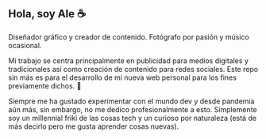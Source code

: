 ## Hola, soy Ale ☕
Diseñador gráfico y creador de contenido. Fotógrafo por pasión y músico ocasional.

Mi trabajo se centra principalmente en publicidad para medios digitales y tradicionales así como creación de contenido para redes sociales. Este repo sin más es para el desarrollo de mi nueva web personal para los fines previamente dichos. 🥸

Siempre me ha gustado experimentar con el mundo dev y desde pandemia aún más, sin embargo, no me dedico profesionalmente a esto. Simplemente soy un millennial friki de las cosas tech y un curioso por naturaleza (está de más decirlo pero me gusta aprender cosas nuevas).
